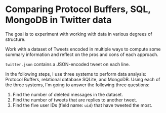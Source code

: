# Comparing Protocol Buffers, SQL, MongoDB in Twitter data

The goal is to experiment with working with data in various degrees of structure.  

Work with a dataset of Tweets encoded in multiple ways to compute some summary information and reflect on the pros and cons of each approach.

`twitter.json` contains a JSON-encoded tweet on each line.      

In the following steps, I use three systems to perform data
analysis: Protocol Buffers, relational database SQLite, and
MongoDB.  Using each of the three systems, I'm going to answer the
following three questions:

1. Find the number of deleted messages in the dataset.
2. Find the number of tweets that are replies to another tweet.
3. Find the five user IDs (field name: `uid`) that have tweeted the most.     
